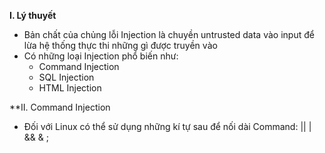 **I. Lý thuyết**
- Bản chất của chủng lỗi Injection là chuyền untrusted data vào input để lừa hệ thống thực thi những gì được truyền vào
- Có những loại Injection phổ biến như:
  - Command Injection
  - SQL Injection
  - HTML Injection
 
**II. Command Injection
- Đối với Linux có thể sử dụng những kí tự sau để nối dài Command: || | && & ; 
